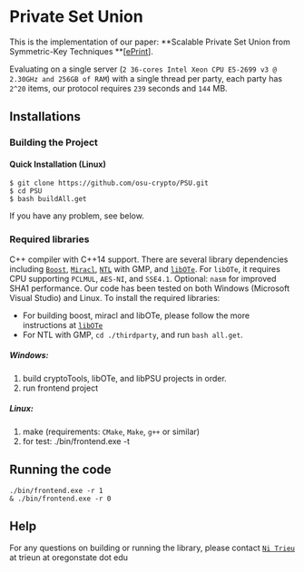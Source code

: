 # Private Set Union
This is the implementation of our paper: **Scalable Private Set Union from Symmetric-Key Techniques **[[ePrint](https://eprint.iacr.org/2019/xxx.pdf)]. 

Evaluating on a single server (`2 36-cores Intel Xeon CPU E5-2699 v3 @ 2.30GHz and 256GB of RAM`) with a single thread per party, each party has `2^20` items, our protocol requires  `239` seconds and `144` MB.

## Installations

### Building the Project

#### Quick Installation (Linux)
    $ git clone https://github.com/osu-crypto/PSU.git
    $ cd PSU
    $ bash buildAll.get

If you have any problem, see below.

### Required libraries
 C++ compiler with C++14 support. There are several library dependencies including [`Boost`](https://sourceforge.net/projects/boost/), [`Miracl`](https://github.com/miracl/MIRACL), [`NTL`](http://www.shoup.net/ntl/) with GMP, and [`libOTe`](https://github.com/osu-crypto/libOTe). For `libOTe`, it requires CPU supporting `PCLMUL`, `AES-NI`, and `SSE4.1`. Optional: `nasm` for improved SHA1 performance.   Our code has been tested on both Windows (Microsoft Visual Studio) and Linux. To install the required libraries: 
  * For building boost, miracl and libOTe, please follow the more instructions at [`libOTe`](https://github.com/osu-crypto/libOTe)
  * For NTL with GMP, `cd ./thirdparty`, and run `bash all.get`.   



##### Windows:
1. build cryptoTools, libOTe, and libPSU projects in order.
3. run frontend project
 
##### Linux:
1. make (requirements: `CMake`, `Make`, `g++` or similar)
2. for test:
	./bin/frontend.exe -t


## Running the code

	./bin/frontend.exe -r 1 
	& ./bin/frontend.exe -r 0 

		
## Help
For any questions on building or running the library, please contact [`Ni Trieu`](http://people.oregonstate.edu/~trieun/) at trieun at oregonstate dot edu

